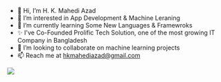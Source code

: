 - 👋 Hi, I’m H. K. Mahedi Azad
- 👀 I’m interested in App Development & Machine Leraning
- 🌱 I’m currently learning Some New Languages & Framewroks
- ✨ I've Co-Founded Prolific Tech Solution, one of the most growing IT Company in Bangladesh
- 💞️ I’m looking to collaborate on machine learning projects
- 📫 Reach me at hkmahediazad@gmail.com

<img src="https://github-readme-stats.vercel.app/api?username=hkmahediazad">
<!---
hkmahediazad/hkmahediazad is a ✨ special ✨ repository because its `README.md` (this file) appears on your GitHub profile.
You can click the Preview link to take a look at your changes.
--->
